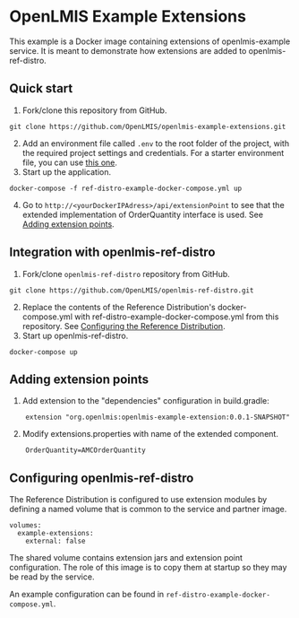 # OpenLMIS Example Extensions
This example is a Docker image containing extensions of openlmis-example service. It is meant to demonstrate how extensions are added to openlmis-ref-distro.


## Quick start
1. Fork/clone this repository from GitHub.
 ```shell
 git clone https://github.com/OpenLMIS/openlmis-example-extensions.git
 ```
2. Add an environment file called `.env` to the root folder of the project, with the required 
project settings and credentials. For a starter environment file, you can use [this 
one](https://github.com/OpenLMIS/openlmis-config/blob/master/.env).
3. Start up the application.
 ```shell
 docker-compose -f ref-distro-example-docker-compose.yml up
 ```
4. Go to `http://<yourDockerIPAdress>/api/extensionPoint` to see
that the extended implementation of OrderQuantity interface is used. See [Adding extension points](#extensionpoints).


## Integration with openlmis-ref-distro
1. Fork/clone `openlmis-ref-distro` repository from GitHub.
 ```shell
 git clone https://github.com/OpenLMIS/openlmis-ref-distro.git
 ```
2. Replace the contents of the Reference Distribution's docker-compose.yml with ref-distro-example-docker-compose.yml from this repository. 
See [Configuring the Reference Distribution](#configuringrefdistro).
3. Start up openlmis-ref-distro.
 ```shell
 docker-compose up
 ```
 
## <a name="extensionpoints">Adding extension points</a>
1. Add extension to the "dependencies" configuration in build.gradle:
```
    extension "org.openlmis:openlmis-example-extension:0.0.1-SNAPSHOT"
```
2. Modify extensions.properties with name of the extended component.
```
    OrderQuantity=AMCOrderQuantity
```


## <a name="configuringrefdistro">Configuring openlmis-ref-distro</a>
The Reference Distribution is configured to use extension modules by defining a named volume that is common to the service and partner image. 
```
volumes:
  example-extensions:
    external: false
```
The shared volume contains extension jars and extension point configuration. The role of this image is to copy them at startup so they may be read by the service.

An example configuration can be found in `ref-distro-example-docker-compose.yml`.
